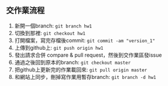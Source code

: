 ## 交作業流程
1. 新開一個branch: `git branch hw1`  
2. 切換到那裡: `git checkout hw1`  
3. 打開檔案，寫完存檔後commit: `git commit -am "version_1"`  
4. 上傳到github上: `git push origin hw1`  
5. 發出請求合併 compare & pull request，然後到交作業區發issue  
6. 通過之後回到原本的branch: `git checkout master`  
7. 把github上更新完的作業載回來: `git pull origin master`  
8. 和網站上同步，刪掉寫作業用暫存branch: `git branch -d hw1`
